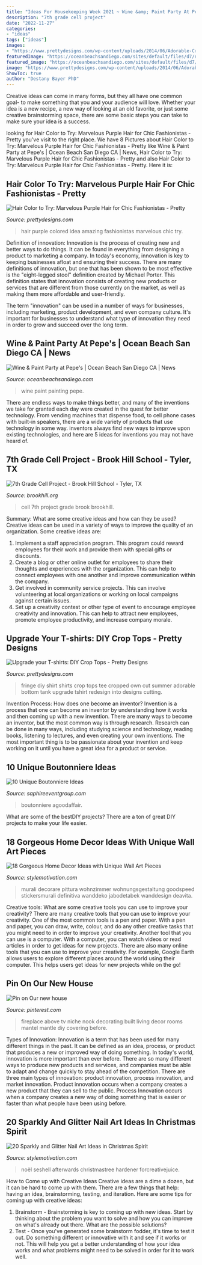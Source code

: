 ```yaml
---
title: "Ideas For Housekeeping Week 2021 ~ Wine &amp; Paint Party At Pepe&#039;s"
description: "7th grade cell project"
date: "2022-11-27"
categories:
- "ideas"
tags: ["ideas"]
images:
- "https://www.prettydesigns.com/wp-content/uploads/2014/06/Adorable-Cropped-Top.jpg"
featuredImage: "https://oceanbeachsandiego.com/sites/default/files/d7/news/pepes-wine-paint-party-image.jpg"
featured_image: "https://oceanbeachsandiego.com/sites/default/files/d7/news/pepes-wine-paint-party-image.jpg"
image: "https://www.prettydesigns.com/wp-content/uploads/2014/06/Adorable-Cropped-Top.jpg"
ShowToc: true
author: "Destany Bayer PhD"
---
```



Creative ideas can come in many forms, but they all have one common goal- to make something that you and your audience will love. Whether your idea is a new recipe, a new way of looking at an old favorite, or just some creative brainstorming space, there are some basic steps you can take to make sure your idea is a success.

	

		
looking for Hair Color to Try: Marvelous Purple Hair for Chic Fashionistas - Pretty you've visit to the right place. We have 8 Pictures about Hair Color to Try: Marvelous Purple Hair for Chic Fashionistas - Pretty like Wine &amp; Paint Party at Pepe&#039;s | Ocean Beach San Diego CA | News, Hair Color to Try: Marvelous Purple Hair for Chic Fashionistas - Pretty and also Hair Color to Try: Marvelous Purple Hair for Chic Fashionistas - Pretty. Here it is:
		
    
## Hair Color To Try: Marvelous Purple Hair For Chic Fashionistas - Pretty

<img loading=lazy src="https://www.prettydesigns.com/wp-content/uploads/2014/06/Amazing-Colored-Hair-Idea.jpg" onerror="this.onerror=null;this.src='https://tse1.mm.bing.net/th?id=OIP.8gKJ4d8PZAc8LWdJOmhWhwHaMZ&amp;pid=15.1';" alt="Hair Color to Try: Marvelous Purple Hair for Chic Fashionistas - Pretty">

_Source: prettydesigns.com_

>hair purple colored idea amazing fashionistas marvelous chic try. 

	

Definition of innovation:
Innovation is the process of creating new and better ways to do things. It can be found in everything from designing a product to marketing a company. In today's economy, innovation is key to keeping businesses afloat and ensuring their success.
There are many definitions of innovation, but one that has been shown to be most effective is the "eight-legged stool" definition created by Michael Porter. This definition states that innovation consists of creating new products or services that are different from those currently on the market, as well as making them more affordable and user-friendly.

The term "innovation" can be used in a number of ways for businesses, including marketing, product development, and even company culture. It's important for businesses to understand what type of innovation they need in order to grow and succeed over the long term.

    
## Wine &amp; Paint Party At Pepe&#039;s | Ocean Beach San Diego CA | News

<img loading=lazy src="https://oceanbeachsandiego.com/sites/default/files/d7/news/pepes-wine-paint-party-image.jpg" onerror="this.onerror=null;this.src='https://tse3.mm.bing.net/th?id=OIP.T_90JkGT1iLnqhBGnNac7AHaK3&amp;pid=15.1';" alt="Wine &amp; Paint Party at Pepe&#039;s | Ocean Beach San Diego CA | News">

_Source: oceanbeachsandiego.com_

>wine paint painting pepe. 

	

There are endless ways to make things better, and many of the inventions we take for granted each day were created in the quest for better technology. From vending machines that dispense food, to cell phone cases with built-in speakers, there are a wide variety of products that use technology in some way. inventors always find new ways to improve upon existing technologies, and here are 5 ideas for inventions you may not have heard of.

    
## 7th Grade Cell Project - Brook Hill School - Tyler, TX

<img loading=lazy src="https://www.brookhill.org/wp-content/uploads/2016/02/7th-cell-projectta-15.jpg" onerror="this.onerror=null;this.src='https://tse2.mm.bing.net/th?id=OIP.k6YLHZd4UcUK-NKW3LXgxQHaLH&amp;pid=15.1';" alt="7th Grade Cell Project - Brook Hill School - Tyler, TX">

_Source: brookhill.org_

>cell 7th project grade brook brookhill. 

	

Summary: What are some creative ideas and how can they be used?
Creative ideas can be used in a variety of ways to improve the quality of an organization. Some creative ideas are:
1. Implement a staff appreciation program. This program could reward employees for their work and provide them with special gifts or discounts.
2. Create a blog or other online outlet for employees to share their thoughts and experiences with the organization. This can help to connect employees with one another and improve communication within the company.
3. Get involved in community service projects. This can involve volunteering at local organizations or working on local campaigns against certain issues.
4. Set up a creativity contest or other type of event to encourage employee creativity and innovation. This can help to attract new employees, promote employee productivity, and increase company morale.

    
## Upgrade Your T-shirts: DIY Crop Tops - Pretty Designs

<img loading=lazy src="https://www.prettydesigns.com/wp-content/uploads/2014/06/Adorable-Cropped-Top.jpg" onerror="this.onerror=null;this.src='https://tse4.mm.bing.net/th?id=OIP.UAoC10w4LJeLjLlgt0ntdwHaE7&amp;pid=15.1';" alt="Upgrade your T-shirts: DIY Crop Tops - Pretty Designs">

_Source: prettydesigns.com_

>fringe diy shirt shirts crop tops tee cropped own cut summer adorable bottom tank upgrade tshirt redesign into designs cutting. 

	

Invention Process: How does one become an inventor?
Invention is a process that one can become an inventor by understanding how it works and then coming up with a new invention. There are many ways to become an inventor, but the most common way is through research. Research can be done in many ways, including studying science and technology, reading books, listening to lectures, and even creating your own inventions. The most important thing is to be passionate about your invention and keep working on it until you have a great idea for a product or service.

    
## 10 Unique Boutonniere Ideas

<img loading=lazy src="https://www.saphireeventgroup.com/wp-content/uploads/files/9914/5694/2696/unique_boutonniere_3.jpg" onerror="this.onerror=null;this.src='https://tse4.mm.bing.net/th?id=OIP.CBY4KTeCUICRGKHXm0OiVwAAAA&amp;pid=15.1';" alt="10 Unique Boutonniere Ideas">

_Source: saphireeventgroup.com_

>boutonniere agoodaffair. 

	

What are some of the bestDIY projects?
There are a ton of great DIY projects to make your life easier.

    
## 18 Gorgeous Home Decor Ideas With Unique Wall Art Pieces

<img loading=lazy src="https://www.stylemotivation.com/wp-content/uploads/2014/05/wall-art-19.jpg" onerror="this.onerror=null;this.src='https://tse3.mm.bing.net/th?id=OIP.vnaamBfac9FUABeXgrS6wQHaLI&amp;pid=15.1';" alt="18 Gorgeous Home Decor Ideas with Unique Wall Art Pieces">

_Source: stylemotivation.com_

>murali decorare pittura wohnzimmer wohnungsgestaltung goodspeed stickersmurali definitiva wanddeko jabodetabek wanddesign deavita. 

	

Creative tools: What are some creative tools you can use to improve your creativity?
There are many creative tools that you can use to improve your creativity. One of the most common tools is a pen and paper. With a pen and paper, you can draw, write, colour, and do any other creative tasks that you might need to in order to improve your creativity. Another tool that you can use is a computer. With a computer, you can watch videos or read articles in order to get ideas for new projects. There are also many online tools that you can use to improve your creativity. For example, Google Earth allows users to explore different places around the world using their computer. This helps users get ideas for new projects while on the go!

    
## Pin On Our New House

<img loading=lazy src="https://i.pinimg.com/736x/6c/f5/89/6cf589b09845ee334402b9623cbb4a8e.jpg" onerror="this.onerror=null;this.src='https://tse4.mm.bing.net/th?id=OIP.dv0PicaJdbt3jjuTReI_4wHaJ3&amp;pid=15.1';" alt="Pin on Our new house">

_Source: pinterest.com_

>fireplace above tv niche nook decorating built living decor rooms mantel mantle diy covering before. 

	

Types of Innovation:
Innovation is a term that has been used for many different things in the past. It can be defined as an idea, process, or product that produces a new or improved way of doing something. In today's world, innovation is more important than ever before. There are so many different ways to produce new products and services, and companies must be able to adapt and change quickly to stay ahead of the competition. 
There are three main types of innovation: product innovation, process innovation, and market innovation. Product innovation occurs when a company creates a new product that they can sell to the public. Process Innovation occurs when a company creates a new way of doing something that is easier or faster than what people have been using before.

    
## 20 Sparkly And Glitter Nail Art Ideas In Christmas Spirit

<img loading=lazy src="https://www.stylemotivation.com/wp-content/uploads/2013/12/20-Sparkly-and-Glitter-Nail-Art-Ideas-in-Christmas-Spirit-8-1100x1536.jpg" onerror="this.onerror=null;this.src='https://tse3.mm.bing.net/th?id=OIP.ArIV1RB0iUVyusP_gQ7h2wHaKV&amp;pid=15.1';" alt="20 Sparkly and Glitter Nail Art Ideas in Christmas Spirit">

_Source: stylemotivation.com_

>noël seshell afterwards christmastree hardener forcreativejuice. 

	

How to Come up with Creative Ideas
Creative ideas are a dime a dozen, but it can be hard to come up with them. There are a few things that help: having an idea, brainstorming, testing, and iteration. 
Here are some tips for coming up with creative ideas:

1. Brainstorm - Brainstorming is key to coming up with new ideas. Start by thinking about the problem you want to solve and how you can improve on what's already out there. What are the possible solutions? 
2. Test - Once you've generated some brainstorm fodder, it's time to test it out. Do something different or innovative with it and see if it works or not. This will help you get a better understanding of how your idea works and what problems might need to be solved in order for it to work well. 

